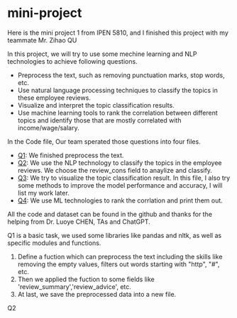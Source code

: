# mini-project

Here is the mini project 1 from IPEN 5810, and I finished this project with my teammate Mr. Zihao QU

In this project, we will try to use some mechine learning and NLP technologies to achieve following questions.

* Preprocess the text, such as removing punctuation marks, stop words, etc.
* Use natural language processing techniques to classify the topics in these employee reviews.
* Visualize and interpret the topic classification results.
* Use machine learning tools to rank the correlation between different topics and identify those that are mostly correlated with income/wage/salary.

In the Code file, Our team sperated those questions into four files.
* [Q1](https://github.com/TianchuangBAI/mini-project/blob/72617f78ce8f539e58f2a6dc60cbbc218b3f8ac7/code/Q1.py): We finished preprocess the text.
* [Q2](https://github.com/TianchuangBAI/mini-project/blob/72617f78ce8f539e58f2a6dc60cbbc218b3f8ac7/code/Q2.py): We use the NLP technology to classify the topics in the employee reviews. We choose the review_cons field to anaylize and classify.
* [Q3](https://github.com/TianchuangBAI/mini-project/blob/72617f78ce8f539e58f2a6dc60cbbc218b3f8ac7/code/Q3.py): We try to visualize the topic classification result. In this file, I also try some methods to improve the model performance and accuracy, I will list my work later.
* [Q4](https://github.com/TianchuangBAI/mini-project/blob/72617f78ce8f539e58f2a6dc60cbbc218b3f8ac7/code/Q4.py): We use ML technologies to rank the corrlation and print them out.

All the code and dataset can be found in the github and thanks for the helping from Dr. Luoye CHEN, TAs and ChatGPT.


Q1 is a basic task, we used some libraries like pandas and nltk, as well as specific modules and functions. 
1. Define a fuction which can preprocess the text including the skills like removing the empty values, filters out words starting with "http", "#", etc.
2. Then we applied the fuction to some fields like 'review_summary','review_advice', etc.
3. At last, we save the preprocessed data into a new file.


Q2
